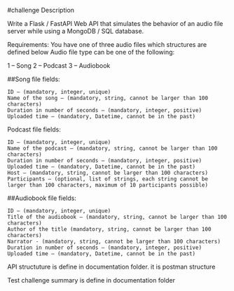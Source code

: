 #challenge Description

Write a Flask / FastAPI Web API that simulates the behavior of an audio file server while using a MongoDB / SQL database.

Requirements: You have one of three audio files which structures are defined below Audio file type can be one of the following:

1 – Song
2 – Podcast
3 – Audiobook

##Song file fields:

    ID – (mandatory, integer, unique)
    Name of the song – (mandatory, string, cannot be larger than 100 characters)
    Duration in number of seconds – (mandatory, integer, positive)
    Uploaded time – (mandatory, Datetime, cannot be in the past)

Podcast file fields:

    ID – (mandatory, integer, unique)
    Name of the podcast – (mandatory, string, cannot be larger than 100 characters)
    Duration in number of seconds – (mandatory, integer, positive)
    Uploaded time – (mandatory, Datetime, cannot be in the past)
    Host – (mandatory, string, cannot be larger than 100 characters)
    Participants – (optional, list of strings, each string cannot be larger than 100 characters, maximum of 10 participants possible)

##Audiobook file fields:

    ID – (mandatory, integer, unique)
    Title of the audiobook – (mandatory, string, cannot be larger than 100 characters)
    Author of the title (mandatory, string, cannot be larger than 100 characters)
    Narrator - (mandatory, string, cannot be larger than 100 characters)
    Duration in number of seconds – (mandatory, integer, positive)
    Uploaded time – (mandatory, Datetime, cannot be in the past)

API structuture is define in documentation folder. it is postman structure

Test challenge summary is define in documentation folder


